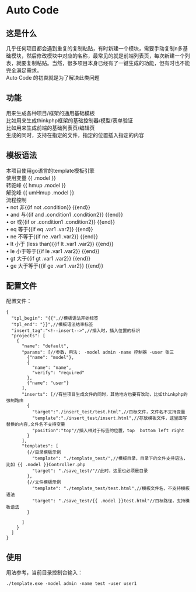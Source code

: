 # Auto Code
## 这是什么 
几乎任何项目都会遇到重复的复制粘贴，有时新建一个模块，需要手动复制n多基础模块，然后修改模块中对应的名称，最常见的就是前端列表页，每次新建一个列表，就要复制粘贴。当然，很多项目本身已经有了一键生成的功能，但有时也不能完全满足需求。  
Auto Code 的初衷就是为了解决此类问题
## 功能
用来生成各种项目/框架的通用基础模板  
比如用来生成thinkphp框架的基础控制器/模型/表单验证  
比如用来生成前端的基础列表页/编辑页  
生成的同时，支持在指定的文件，指定的位置插入指定的内容  
## 模板语法
本项目使用go语言的template模板引擎  
使用变量 {{ .model }}  
转驼峰 {{ hmup .model }}  
解驼峰 {{ umHmup .model }}  
流程控制  
•   not 非{{if not .condition}} {{end}}  
•   and 与{{if and .condition1 .condition2}} {{end}}  
•   or 或{{if or .condition1 .condition2}} {{end}}  
•   eq 等于{{if eq .var1 .var2}} {{end}}  
•   ne 不等于{{if ne .var1 .var2}} {{end}}  
•   lt 小于 (less than){{if lt .var1 .var2}} {{end}}  
•   le 小于等于{{if le .var1 .var2}} {{end}}  
•   gt 大于{{if gt .var1 .var2}} {{end}}  
•   ge 大于等于{{if ge .var1 .var2}} {{end}}  

## 配置文件
配置文件：

```
{
  "tpl_begin": "{{",//模板语法开始标签
  "tpl_end": "}}",//模板语法结束标签
  "insert_tag":"<!--insert-->",//插入时，插入位置的标识
  "projects": [
    {
      "name": "default",
      "params": [//参数，用法： -model admin -name 控制器 -user 张三
        {"name": "model"},
        {
          "name": "name",
          "verify": "required"
        },
        {"name": "user"}
      ],
      "inserts": [//有些项目生成文件的同时，其他地方也要有改动，比如thinkphp的强制路由
        {
          "target":"./insert_test/test.html",//目标文件，文件名不支持变量
          "template":"./insert_test/insert.html",//存放模板文件，这里面写替换的内容,文件名不支持变量
          "position":"top"//插入相对于标签的位置，top  bottom left right
        }
      ],
      "templates": [
        {//目录模板示例
          "template": "./template_test/",//模板目录，目录下的文件支持语法，比如 {{ .model }}Controller.php
          "target": "./save_test/"//此时，这里也必须是目录
        },
        {//文件模板示例
          "template": "./template_test/test.html",//模板文件名，不支持模板语法
          "target": "./save_test/{{ .model }}test.html"//目标路径，支持模板语法
        }

      ]
    }
  ]
}
```
## 使用
用法参考，当前目录控制台输入：
```
./template.exe -model admin -name test -user user1
```

